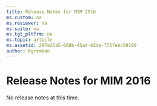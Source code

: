 ```yaml
---
title: Release Notes for MIM 2016
ms.custom: na
ms.reviewer: na
ms.suite: na
ms.tgt_pltfrm: na
ms.topic: article
ms.assetid: 297e25a5-668b-45a4-b2de-7767ebc59100
author: Kgremban
---
```

# Release Notes for MIM 2016
No release notes at this time.